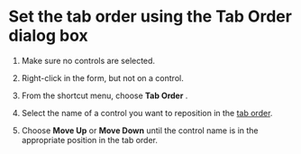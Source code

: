 
# Set the tab order using the Tab Order dialog box




1. Make sure no controls are selected.
    
2. Right-click in the form, but not on a control.
    
3. From the shortcut menu, choose  **Tab Order** .
    
4. Select the name of a control you want to reposition in the [tab order](b8bdf64f-5920-1ae9-16d0-b26d09524a30.md).
    
5. Choose  **Move Up** or **Move Down** until the control name is in the appropriate position in the tab order.
    




